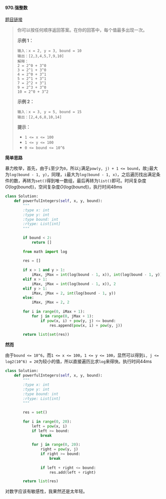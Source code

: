 #### 970.强整数
[题目链接](https://leetcode-cn.com/problems/powerful-integers/)
> 你可以按任何顺序返回答案。在你的回答中，每个值最多出现一次。
>
>  
>
> **示例 1：**
>
> ```
> 输入：x = 2, y = 3, bound = 10
> 输出：[2,3,4,5,7,9,10]
> 解释： 
> 2 = 2^0 + 3^0
> 3 = 2^1 + 3^0
> 4 = 2^0 + 3^1
> 5 = 2^1 + 3^1
> 7 = 2^2 + 3^1
> 9 = 2^3 + 3^0
> 10 = 2^0 + 3^2
> ```
>
> **示例 2：**
>
> ```
> 输入：x = 3, y = 5, bound = 15
> 输出：[2,4,6,8,10,14]
> ```
>
>  
>
> **提示：**
>
> - `1 <= x <= 100`
> - `1 <= y <= 100`
> - `0 <= bound <= 10^6`

**简单思路**

暴力枚举，首先，由于```i```至少为```0```，所以```j```满足```pow(y, j) + 1 <= bound```，故```j```最大为```log(bound - 1, y)```，同理，```i```最大为```log(bound - 1, x)```，之后遍历找出满足条件的数，再转为```set()```得到唯一数组，最后再转为```list()```即可。时间复杂度$O(log(bound))$，空间复杂度$O(log(bound))$，执行时间48ms

```python
class Solution:
    def powerfulIntegers(self, x, y, bound):
        """
        :type x: int
        :type y: int
        :type bound: int
        :rtype: List[int]
        """
        
        if bound < 2:
            return []
        
        from math import log
        
        res = []
        
        if x > 1 and y > 1:
            iMax, jMax = int(log(bound - 1, x)), int(log(bound - 1, y))
        elif x > 1:
            iMax, jMax = int(log(bound - 1, x)), 2
        elif y > 1:
            iMax, jMax = 2, int(log(bound - 1, y))
        else:
            iMax, jMax = 2, 2
            
        for i in range(0, iMax + 1):
            for j in range(0, jMax + 1):
                if pow(x, i) + pow(y, j) <= bound:
                    res.append(pow(x, i) + pow(y, j))
        
        return list(set(res))
```

**然而**

由于```bound <= 10^6```，而```1 <= x <= 100```，```1 <= y <= 100```，显然可以得到```i, j <= log2(10^6) = 20```为较小的值，所以直接遍历比求```log```来得快。执行时间44ms

```python
class Solution:
    def powerfulIntegers(self, x, y, bound):
        """
        :type x: int
        :type y: int
        :type bound: int
        :rtype: List[int]
        """
        
        res = set()
        
        for i in range(0, 20):
            left = pow(x, i)
            if left >= bound:
                break
            
            for j in range(0, 20):
                right = pow(y, j)
                if right >= bound:
                    break
                
                if left + right <= bound:
                    res.add(left + right)

        return list(res)
```

对数字应该有敏感性，我果然还是太年轻。